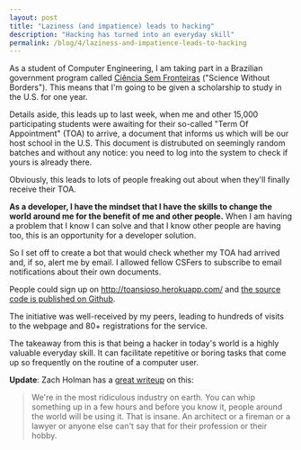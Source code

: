 ```yaml
---
layout: post
title: "Laziness (and impatience) leads to hacking"
description: "Hacking has turned into an everyday skill"
permalink: /blog/4/laziness-and-impatience-leads-to-hacking
---
```


As a student of Computer Engineering, I am taking part in a Brazilian
government program called [Ciência Sem Fronteiras](http://www.cienciasemfronteiras.gov.br/web/csf)
("Science Without Borders"). This means that I'm going to be given a scholarship to study in the U.S. for one year.

Details aside, this leads up to last week, when me and other 15,000
participating students were awaiting for their so-called "Term Of Appointment"
(TOA) to arrive, a document that informs us which will be our host school in
the U.S. This document is distrubuted on seemingly random batches and without
any notice: you need to log into the system to check if yours is already there.

Obviously, this leads to lots of people freaking out about when they'll finally receive their TOA.

**As a developer, I have the mindset that I have the skills to change the world
around me for the benefit of me and other people.** When  I am having a problem that
I know I can solve and that I know other people are having too, this is an opportunity for a developer solution.

So I set off to create a bot that would check whether my TOA had arrived and,
if so, alert me by email. I allowed fellow CSFers to subscribe to email notifications
about their own documents.

People could sign up on http://toansioso.herokuapp.com/ and
[the source code is published on Github](https://github.com/gberger/toa).

The initiative was well-received by my peers, leading to hundreds of visits to
 the webpage and 80+ registrations for the service.

The takeaway from this is that being a hacker in today's world is a highly valuable
 everyday skill. It can facilitate repetitive or boring tasks that come up so frequently
  on the routine of a computer user.

**Update**: Zach Holman has a [great writeup](http://zachholman.com/2010/10/facelette-on-techcrunch-in-three-hours-and-zero-dollars/)
on this:

> We're in the most ridiculous industry on earth. You can whip something up in a
few hours and before you know it, people around the world will be using it. That is insane.
An architect or a fireman or a lawyer or anyone else can't say that for their profession or their hobby.